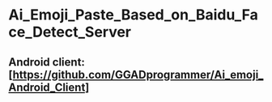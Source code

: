 # Ai_Emoji_Paste_Based_on_Baidu_Face_Detect_Server

Android client:[https://github.com/GGADprogrammer/Ai_emoji_Android_Client]
-------------


